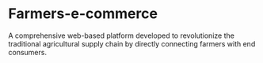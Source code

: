 # Farmers-e-commerce
A comprehensive web-based platform developed to revolutionize the traditional agricultural supply chain by directly connecting farmers with end consumers. 
